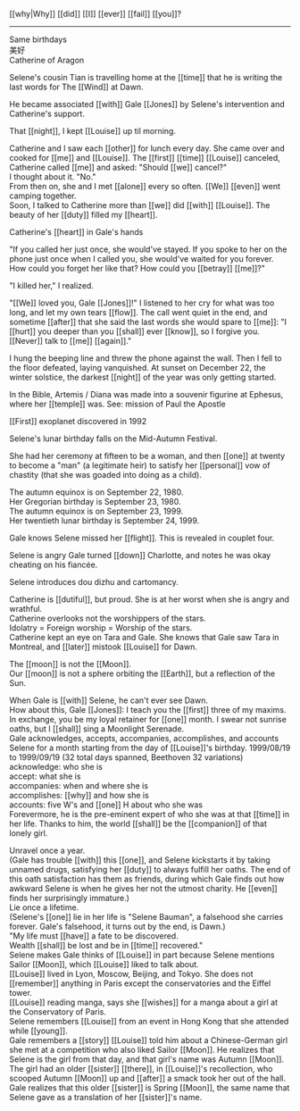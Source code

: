 [[why|Why]] [[did]] [[I]] [[ever]] [[fail]] [[you]]?

* * *
Same birthdays  
美好  
Catherine of Aragon

Selene's cousin Tian is travelling home at the [[time]] that he is writing the last words for The [[Wind]] at Dawn.  
  
He became associated [[with]] Gale [[Jones]] by Selene's intervention and Catherine's support. 


  
That [[night]], I kept [[Louise]] up til morning.  
  
Catherine and I saw each [[other]] for lunch every day. She came over and cooked for [[me]] and [[Louise]]. The [[first]] [[time]] [[Louise]] canceled, Catherine called [[me]] and asked: "Should [[we]] cancel?"  
I thought about it. "No."  
From then on, she and I met [[alone]] every so often. [[We]] [[even]] went camping together.  
Soon, I talked to Catherine more than [[we]] did [[with]] [[Louise]]. The beauty of her [[duty]] filled my [[heart]].  
  
Catherine's [[heart]] in Gale's hands  
  
"If you called her just once, she would've stayed. If you spoke to her on the phone just once when I called you, she would've waited for you forever. How could you forget her like that? How could you [[betray]] [[me]]?"  
  
"I killed her," I realized.  
  
"[[We]] loved you, Gale [[Jones]]!" I listened to her cry for what was too long, and let my own tears [[flow]]. The call went quiet in the end, and sometime [[after]] that she said the last words she would spare to [[me]]: "I [[hurt]] you deeper than you [[shall]] ever [[know]], so I forgive you. [[Never]] talk to [[me]] [[again]]."  
  
I hung the beeping line and threw the phone against the wall. Then I fell to the floor defeated, laying vanquished. At sunset on December 22, the winter solstice, the darkest [[night]] of the year was only getting started.  
  
  
  
In the Bible, Artemis / Diana was made into a souvenir figurine at Ephesus, where her [[temple]] was. See: mission of Paul the Apostle  
  
[[First]] exoplanet discovered in 1992  
  
Selene's lunar birthday falls on the Mid-Autumn Festival.  
  
She had her ceremony at fifteen to be a woman, and then [[one]] at twenty to become a "man" (a legitimate heir) to satisfy her [[personal]] vow of chastity (that she was goaded into doing as a child).  
  
The autumn equinox is on September 22, 1980.  
Her Gregorian birthday is September 23, 1980.  
The autumn equinox is on September 23, 1999.  
Her twentieth lunar birthday is September 24, 1999.  
  
Gale knows Selene missed her [[flight]]. This is revealed in couplet four.  
  
Selene is angry Gale turned [[down]] Charlotte, and notes he was okay cheating on his fiancée.  
  
Selene introduces dou dizhu and cartomancy.  
  
Catherine is [[dutiful]], but proud. She is at her worst when she is angry and wrathful.  
Catherine overlooks not the worshippers of the stars.  
Idolatry = Foreign worship = Worship of the stars.  
Catherine kept an eye on Tara and Gale. She knows that Gale saw Tara in Montreal, and [[later]] mistook [[Louise]] for Dawn.  
  
The [[moon]] is not the [[Moon]].  
Our [[moon]] is not a sphere orbiting the [[Earth]], but a reflection of the Sun.  
  
When Gale is [[with]] Selene, he can't ever see Dawn.  
How about this, Gale [[Jones]]: I teach you the [[first]] three of my maxims. In exchange, you be my loyal retainer for [[one]] month. I swear not sunrise oaths, but I [[shall]] sing a Moonlight Serenade.  
Gale acknowledges, accepts, accompanies, accomplishes, and accounts Selene for a month starting from the day of [[Louise]]'s birthday. 1999/08/19 to 1999/09/19 (32 total days spanned, Beethoven 32 variations)  
acknowledge: who she is  
accept: what she is  
accompanies: when and where she is  
accomplishes: [[why]] and how she is  
accounts: five W's and [[one]] H about who she was  
Forevermore, he is the pre-eminent expert of who she was at that [[time]] in her life. Thanks to him, the world [[shall]] be the [[companion]] of that lonely girl.  
  
  
  
Unravel once a year.  
(Gale has trouble [[with]] this [[one]], and Selene kickstarts it by taking unnamed drugs, satisfying her [[duty]] to always fulfill her oaths. The end of this oath satisfaction has them as friends, during which Gale finds out how awkward Selene is when he gives her not the utmost charity. He [[even]] finds her surprisingly immature.)  
Lie once a lifetime.  
(Selene's [[one]] lie in her life is "Selene Bauman", a falsehood she carries forever. Gale's falsehood, it turns out by the end, is Dawn.)  
"My life must [[have]] a fate to be discovered.  
Wealth [[shall]] be lost and be in [[time]] recovered."  
Selene makes Gale thinks of [[Louise]] in part because Selene mentions Sailor [[Moon]], which [[Louise]] liked to talk about.  
[[Louise]] lived in Lyon, Moscow, Beijing, and Tokyo. She does not [[remember]] anything in Paris except the conservatories and the Eiffel tower.  
[[Louise]] reading manga, says she [[wishes]] for a manga about a girl at the Conservatory of Paris.  
Selene remembers [[Louise]] from an event in Hong Kong that she attended while [[young]].  
Gale remembers a [[story]] [[Louise]] told him about a Chinese-German girl she met at a competition who also liked Sailor [[Moon]]. He realizes that Selene is the girl from that day, and that girl's name was Autumn [[Moon]]. The girl had an older [[sister]] [[there]], in [[Louise]]'s recollection, who scooped Autumn [[Moon]] up and [[after]] a smack took her out of the hall. Gale realizes that this older [[sister]] is Spring [[Moon]], the same name that Selene gave as a translation of her [[sister]]'s name.